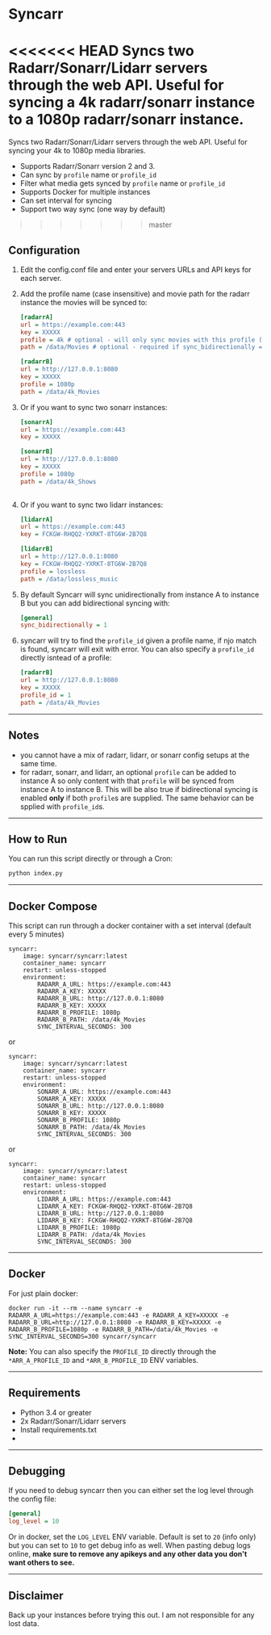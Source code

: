 # Syncarr
<<<<<<< HEAD
Syncs two Radarr/Sonarr/Lidarr servers through the web API. Useful for syncing a 4k radarr/sonarr instance to a 1080p radarr/sonarr instance.
=======
Syncs two Radarr/Sonarr/Lidarr servers through the web API. Useful for syncing your 4k to 1080p media libraries.

* Supports Radarr/Sonarr version 2 and 3.
* Can sync by `profile` name or `profile_id`
* Filter what media gets synced by `profile` name or `profile_id`
* Supports Docker for multiple instances
* Can set interval for syncing
* Support two way sync (one way by default)
>>>>>>> master


## Configuration
 1. Edit the config.conf file and enter your servers URLs and API keys for each server.  
 2. Add the profile name (case insensitive) and movie path for the radarr instance the movies will be synced to:
    ```ini
    [radarrA]
    url = https://example.com:443
    key = XXXXX
    profile = 4k # optional - will only sync movies with this profile (without this will sync ALL movies from A to B)
    path = /data/Movies # optional - required if sync_bidirectionally = 1 in general settings
    
    [radarrB]
    url = http://127.0.0.1:8080
    key = XXXXX
    profile = 1080p
    path = /data/4k_Movies
    ```
 3. Or if you want to sync two sonarr instances:
    ```ini
    [sonarrA]
    url = https://example.com:443
    key = XXXXX
    
    [sonarrB]
    url = http://127.0.0.1:8080
    key = XXXXX
    profile = 1080p
    path = /data/4k_Shows
 
 4. Or if you want to sync two lidarr instances:
    ```ini
    [lidarrA]
    url = https://example.com:443
    key = FCKGW-RHQQ2-YXRKT-8TG6W-2B7Q8
    
    [lidarrB]
    url = http://127.0.0.1:8080
    key = FCKGW-RHQQ2-YXRKT-8TG6W-2B7Q8
    profile = lossless
    path = /data/lossless_music
    ```

 5. By default Syncarr will sync unidirectionally from instance A to instance B but you can add bidirectional syncing with:
     ```ini
     [general]
     sync_bidirectionally = 1
     ```
 6. syncarr will try to find the `profile_id` given a profile name, if njo match is found, syncarr will exit with error. You can also specify a `profile_id` directly isntead of a profile:
     ```ini
    [radarrB]
    url = http://127.0.0.1:8080
    key = XXXXX
    profile_id = 1
    path = /data/4k_Movies
    ```
---

## Notes
* you cannot have a mix of radarr, lidarr, or sonarr config setups at the same time.
* for radarr, sonarr, and lidarr, an optional `profile` can be added to instance A so only content with that `profile` will be synced from instance A to instance B. This will be also true if bidirectional syncing is enabled **only** if both `profile`s are supplied. The same behavior can be spplied with `profile_id`s.


---
## How to Run
You can run this script directly or through a Cron:
```bash
python index.py
```

---
## Docker Compose
This script can run through a docker container with a set interval (default every 5 minutes)

```
syncarr:
    image: syncarr/syncarr:latest
    container_name: syncarr
    restart: unless-stopped
    environment:
        RADARR_A_URL: https://example.com:443
        RADARR_A_KEY: XXXXX
        RADARR_B_URL: http://127.0.0.1:8080
        RADARR_B_KEY: XXXXX
        RADARR_B_PROFILE: 1080p
        RADARR_B_PATH: /data/4k_Movies
        SYNC_INTERVAL_SECONDS: 300
```

or

```
syncarr:
    image: syncarr/syncarr:latest
    container_name: syncarr
    restart: unless-stopped
    environment:
        SONARR_A_URL: https://example.com:443
        SONARR_A_KEY: XXXXX
        SONARR_B_URL: http://127.0.0.1:8080
        SONARR_B_KEY: XXXXX
        SONARR_B_PROFILE: 1080p
        SONARR_B_PATH: /data/4k_Movies
        SYNC_INTERVAL_SECONDS: 300
```

or

```
syncarr:
    image: syncarr/syncarr:latest
    container_name: syncarr
    restart: unless-stopped
    environment:
        LIDARR_A_URL: https://example.com:443
        LIDARR_A_KEY: FCKGW-RHQQ2-YXRKT-8TG6W-2B7Q8
        LIDARR_B_URL: http://127.0.0.1:8080
        LIDARR_B_KEY: FCKGW-RHQQ2-YXRKT-8TG6W-2B7Q8
        LIDARR_B_PROFILE: 1080p
        LIDARR_B_PATH: /data/4k_Movies
        SYNC_INTERVAL_SECONDS: 300
```

---
## Docker
For just plain docker:

```
docker run -it --rm --name syncarr -e RADARR_A_URL=https://example.com:443 -e RADARR_A_KEY=XXXXX -e RADARR_B_URL=http://127.0.0.1:8080 -e RADARR_B_KEY=XXXXX -e RADARR_B_PROFILE=1080p -e RADARR_B_PATH=/data/4k_Movies -e SYNC_INTERVAL_SECONDS=300 syncarr/syncarr
```

**Note:** You can also specify the `PROFILE_ID` directly through the `*ARR_A_PROFILE_ID` and `*ARR_B_PROFILE_ID` ENV variables.

---
## Requirements
 * Python 3.4 or greater
 * 2x Radarr/Sonarr/Lidarr servers
 * Install requirements.txt
 * 
---
## Debugging
If you need to debug syncarr then you can either set the log level through the config file:

```ini
[general]
log_level = 10
```
    
Or in docker, set the `LOG_LEVEL` ENV variable. Default is set to `20` (info only) but you can set to `10` to get debug info as well. When pasting debug logs online, **make sure to remove any apikeys and any other data you don't want others to see.**

---
## Disclaimer
Back up your instances before trying this out. I am not responsible for any lost data.
